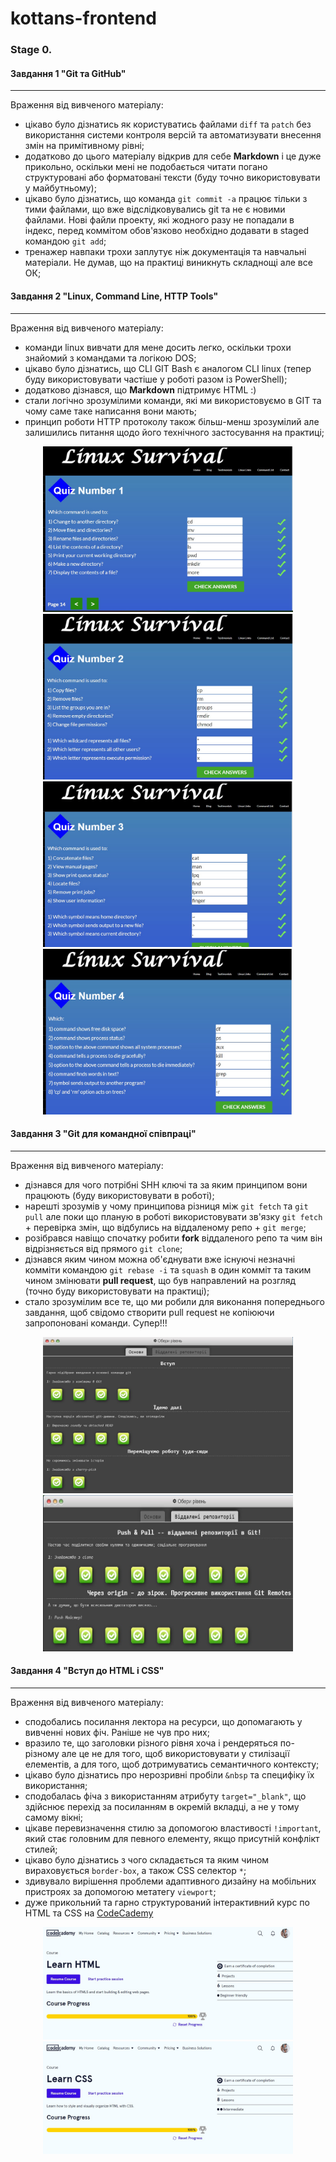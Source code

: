# kottans-frontend
### Stage 0.
#### Завдання 1 "Git та GitHub"
---
Враження від вивченого матеріалу:
- цікаво було дізнатись як користуватись файлами `diff` та `patch` без використання системи контроля версій та автоматизувати внесення змін на примітивному рівні;
- додатково до цього матеріалу відкрив для себе **Markdown** і це дуже прикольно, оскільки мені не подобається читати погано структуровані або форматовані тексти (буду точно використовувати у майбутньому);
- цікаво було дізнатись, що команда `git commit -a` працює тільки з тими файлами, що вже відслідковувались git та не є новими файлами. Нові файли проекту, які жодного разу не попадали в індекс, перед коммітом обов'язково необхідно додавати в staged командою `git add`;   
- тренажер навпаки трохи заплутує ніж документація та навчальні матеріали. Не думав, що на практиці виникнуть складнощі але все ОК; 
#### Завдання 2 "Linux, Command Line, HTTP Tools"
---
Враження від вивченого матеріалу:
- команди linux вивчати для мене досить легко, оскільки трохи знайомий з командами та логікою DOS;
- цікаво було дізнатись, що CLI GIT Bash є аналогом CLI linux (тепер буду використовувати частіше у роботі разом із PowerShell);
- додатково дізнався, що **Markdown** підтримує HTML :)
- стали логічно зрозумілими команди, які ми використовуємо в GIT та чому саме таке написання вони мають;
- принцип роботи HTTP протоколу також більш-менш зрозумілий але залишились питання щодо його технічного застосування на практиці;

<p align="center">
    <img src="task_linux_cli\first-quiz.jpg" width="400" height="265">
    <img src="task_linux_cli\second-quiz.jpg" width="400" height="265">
    <img src="task_linux_cli\third-quiz.jpg" width="400" height="265">
    <img src="task_linux_cli\fourth-quiz.jpg" width="400" height="265">
</p>

#### Завдання 3 "Git для командної співпраці"
---
Враження від вивченого матеріалу:
- дізнався для чого потрібні SHH ключі та за яким принципом вони працюють (буду використовувати в роботі);
- нарешті зрозумів у чому принципова різниця між `git fetch` та `git pull` але поки що планую в роботі використовувати зв'язку `git fetch` + перевірка змін, що відбулись на віддаленому репо + `git merge`;
- розібрався навіщо спочатку робити **fork** віддаленого репо та чим він відрізняється від прямого `git clone`;
- дізнався яким чином можна об'єднувати вже існуючі незначні комміти командою `git rebase -i` та `squash` в один комміт та таким чином змінювати **pull request**, що був направлений на розгляд (точно буду використовувати на практиці);
- стало зрозумілим все те, що ми робили для виконання попереднього завдання, щоб свідомо створити pull request не копіюючи запропоновані команди. Супер!!!   

<p align="center">
    <img src="task_git_collaboration\base-screen.jpg" width="400" height="250">
    <img src="task_git_collaboration\remotegit-screen.jpg" width="400" height="250">
</p>

#### Завдання 4 "Вступ до HTML і CSS"
---
Враження від вивченого матеріалу:
- сподобались посилання лектора на ресурси, що допомагають у вивченні нових фіч. Раніше не чув про них;
- вразило те, що заголовки різного рівня хоча і рендеряться по-різному але це не для того, щоб використовувати у стилізації елементів, а для того, щоб дотримуватись семантичного контексту;
- цікаво було дізнатись про нерозривні пробіли `&nbsp` та специфіку їх використання;
- сподобалась фіча з використанням атрибуту `target="_blank"`, що здійснює перехід за посиланням в окремій вкладці, а не у тому самому вікні;
- цікаве перевизначення стилю за допомогою властивості `!important`, який стає головним для певного елементу, якщо присутній конфлікт стилей;
- цікаво було дізнатись з чого складається та яким чином вираховується `border-box`, а також CSS селектор `*`;
- здивувало вирішення проблеми адаптивного дизайну на мобільних пристроях за допомогою метатегу `viewport`;
- дуже прикольний та гарно структурований інтерактивний курс по HTML та CSS на [CodeCademy](https://www.codecademy.com) 

<p align="center">
    <img src="task_html_css_intro\HTML_Course.jpg" width="400" height="180">
    <img src="task_html_css_intro\CSS_Course.jpg" width="400" height="180">
</p>
